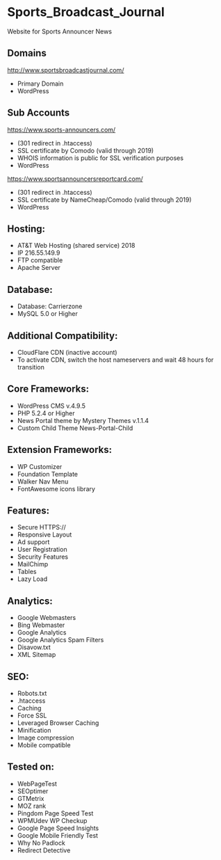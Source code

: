 # Sports_Broadcast_Journal
Website for Sports Announcer News

## Domains
http://www.sportsbroadcastjournal.com/
- Primary Domain
- WordPress 

## Sub Accounts
https://www.sports-announcers.com/ 
- (301 redirect in .htaccess)
- SSL certificate by Comodo (valid through 2019)
- WHOIS information is public for SSL verification purposes
- WordPress 

https://www.sportsannouncersreportcard.com/
- (301 redirect in .htaccess)
- SSL certificate by NameCheap/Comodo (valid through 2019)
- WordPress 

## Hosting:
- AT&T Web Hosting (shared service) 2018
- IP 216.55.149.9
- FTP compatible
- Apache Server

## Database:
- Database: Carrierzone
- MySQL 5.0 or Higher

## Additional Compatibility: 
- CloudFlare CDN (inactive account)
- To activate CDN, switch the host nameservers and wait 48 hours for transition

## Core Frameworks:
- WordPress CMS v.4.9.5
- PHP 5.2.4 or Higher
- News Portal theme by Mystery Themes v.1.1.4
- Custom Child Theme News-Portal-Child

## Extension Frameworks:
- WP Customizer
- Foundation Template
- Walker Nav Menu
- FontAwesome icons library

## Features:
- Secure HTTPS://
- Responsive Layout
- Ad support
- User Registration
- Security Features
- MailChimp
- Tables
- Lazy Load

## Analytics:
- Google Webmasters
- Bing Webmaster
- Google Analytics
- Google Analytics Spam Filters 
- Disavow.txt
- XML Sitemap

## SEO:
- Robots.txt
- .htaccess
- Caching
- Force SSL
- Leveraged Browser Caching
- Minification
- Image compression
- Mobile compatible

## Tested on:
- WebPageTest
- SEOptimer
- GTMetrix
- MOZ rank
- Pingdom Page Speed Test
- WPMUdev WP Checkup
- Google Page Speed Insights
- Google Mobile Friendly Test
- Why No Padlock
- Redirect Detective
